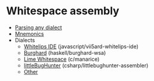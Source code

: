 # Whitespace assembly

- [Parsing any dialect](parsing.md)
- [Mnemonics](mnemonics.md)
- Dialects
  - [Whitelips IDE](dialects/whitelips.md) (javascript/vii5ard-whitelips-ide)
  - [Burghard](dialects/burghard.md) (haskell/burghard-wsa)
  - [Lime Whitespace](dialects/limews.md) (c/manarice)
  - [littleBugHunter](dialects/littlebughunter.md) (csharp/littlebughunter-assembler)
  - [Other](dialects/other_dialects.md)
